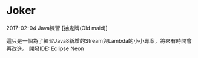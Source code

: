 # Joker
2017-02-04 Java練習 [抽鬼牌(Old maid)]

這只是一個為了練習Java8新增的Stream與Lambda的小小專案，將來有時間會再改進。
開發IDE: Eclipse Neon
